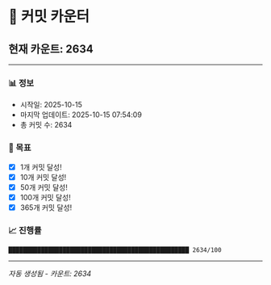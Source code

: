 # 🔢 커밋 카운터

## 현재 카운트: 2634

---

### 📊 정보
- 시작일: 2025-10-15
- 마지막 업데이트: 2025-10-15 07:54:09
- 총 커밋 수: 2634

### 🎯 목표
- [x] 1개 커밋 달성!
- [x] 10개 커밋 달성!
- [x] 50개 커밋 달성!
- [x] 100개 커밋 달성!
- [x] 365개 커밋 달성!

### 📈 진행률
```
██████████████████████████████████████████████████ 2634/100
```

---
*자동 생성됨 - 카운트: 2634*
